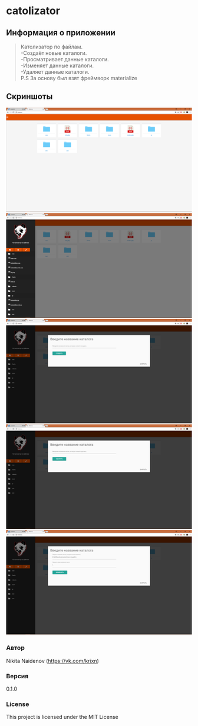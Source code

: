 # catolizator

## Информация о приложении
> Католизатор по файлам. <br>
-Создаёт новые каталоги.   <br>
-Просматривает данные каталоги.   <br>
-Изменяет данные каталоги.   <br>
-Удаляет данные каталоги.   <br>
P.S За основу был взят фреймворк materialize

## Скриншоты
![alt text](screenshots/1.png "Сайт")
![alt text](screenshots/3.png "Сайт")
![alt text](screenshots/4.png "Сайт")
![alt text](screenshots/5.png "Сайт")
![alt text](screenshots/6.png "Сайт")

### Автор

Nikita Naidenov
(https://vk.com/krixn)

### Версия

0.1.0

### License

This project is licensed under the MIT License
